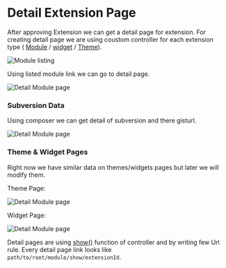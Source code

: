 # Detail Extension Page 

After approving Extension we can get a detail page for extension. For creating detail page we are using coustom controller for each extension type ( [Module](https://github.com/vikas-srivastava/extensionmanager/blob/master/code/page_type/Module.php) / [widget](https://github.com/vikas-srivastava/extensionmanager/blob/master/code/page_type/Widget.php) / [Theme](https://github.com/vikas-srivastava/extensionmanager/blob/master/code/page_type/Theme.php)).

![Module listing](https://github.com/vikas-srivastava/extensionmanager/raw/master/docs/img/listing-of-approved-modules.png)

Using listed module link we can go to detail page.

![Detail Module page](https://github.com/vikas-srivastava/extensionmanager/raw/master/docs/img/detail-module-page.png)

### Subversion Data 

Using composer we can get detail of subversion and there gisturl.

![Detail Module page](https://github.com/vikas-srivastava/extensionmanager/raw/master/docs/img/subversion-data.png)


### Theme & Widget Pages

Right now we have similar data on themes/widgets pages but later we will modify them.

Theme Page: 

![Detail Module page](https://github.com/vikas-srivastava/extensionmanager/raw/master/docs/img/theme-page.png)

Widget Page: 

![Detail Module page](https://github.com/vikas-srivastava/extensionmanager/raw/master/docs/img/widget-page.png)

Detail pages are using [show()](https://github.com/vikas-srivastava/extensionmanager/blob/master/code/page_type/Module.php#L32) function of controller and by writing few Url rule. Every detail page link looks like ``path/to/root/module/show/extensionId``.